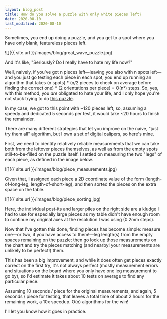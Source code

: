 ```yaml
---
layout: blog_post
title: How do you solve a puzzle with only white pieces left?
date: 2020-08-10
last_modified: 2020-08-10
---
```


Sometimes, you end up doing a puzzle, and you get to a spot where you have only blank, featureless pieces left.

![]({{ site.url }}/images/blog/great_wave_puzzle.jpg)

And it's like, "Seriously? Do I really have to hate my life now?"

Well, naively, if you've got n pieces left—leaving you also with n spots left—and you just go testing each piece in each spot, you end up running an algorithm that takes (n spots) * (n/2 pieces to check on average before finding the correct one) * (2 orientations per piece) = O(n²) steps. So, yes, with this method, you *are* obligated to hate your life, and I only hope you're not stuck trying to do [this puzzle](https://mymodernmet.com/all-white-jigsaw-puzzle/).<!--more-->

In my case, we got to this point with ~120 pieces left, so, assuming a speedy and dedicated 5 seconds per test, it would take ~20 hours to finish the remainder.

There are many different strategies that let you improve on the naive, "just try them all" algorithm, but I own a set of digital calipers, so here's mine.

First, we need to identify relatively reliable measurements that we can take both from the leftover pieces themselves, as well as from the empty spots still-to-be-filled on the puzzle itself. I settled on measuring the two "legs" of each piece, as defined in the image below.

![]({{ site.url }}/images/blog/piece_measurements.jpg)

Given that, I assigned each piece a 2D coordinate value of the form (length-of-long-leg, length-of-short-leg), and then sorted the pieces on the extra space on the table.

![]({{ site.url }}/images/blog/piece_sorting.jpg)

Here, the individual post-its and larger piles on the right side are a kludge I had to use for especially large pieces as my table didn't have enough room to continue my original axes at the resolution I was using (0.2mm steps).

Now that I've gotten this done, finding pieces has become simple: measure one—or two, if you have access to them!—leg length(s) from the empty spaces remaining on the puzzle; then go look up those measurements on the chart and try the pieces matching (and nearby! your measurements are unlikely to be perfect!) them.

This has been a big improvement, and while it does often get pieces exactly correct on the first try, it's not always perfect (mostly measurement errors and situations on the board where you only have one leg measurement to go by), so I'd estimate it takes about 10 tests on average to find any particular piece.

Assuming 10 seconds / piece for the original measurements, and again, 5 seconds / piece for testing, that leaves a total time of about 2 hours for the remaining work, a 10x speedup. O(n) algorithms for the win!

I'll let you know how it goes in practice.
